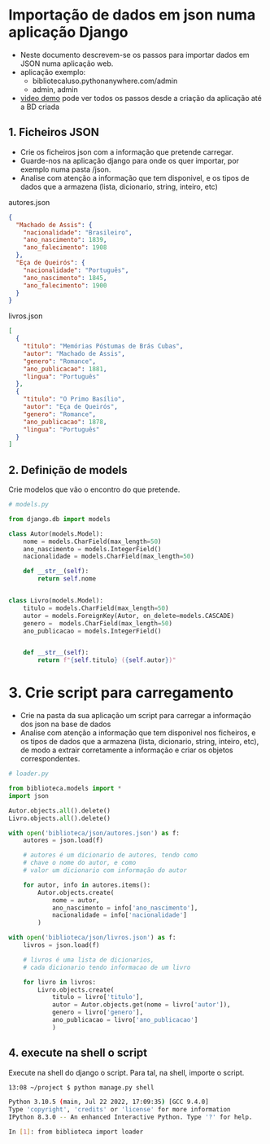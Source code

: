 # Importação de dados em json numa aplicação Django

* Neste documento descrevem-se os passos para importar dados em JSON numa aplicação web.
* aplicação exemplo:
    * bibliotecaluso.pythonanywhere.com/admin
    * admin, admin
* [video demo](https://educast.fccn.pt/vod/clips/1oye8xaocv/link_box_h?locale=pt) pode ver todos os passos desde a criação da aplicação até a BD criada  

## 1. Ficheiros JSON

* Crie os ficheiros json com a informação que pretende carregar. 
* Guarde-nos na aplicação django para onde os quer importar, por exemplo numa pasta /json.
* Analise com atenção a informação que tem disponivel, e os tipos de dados que a armazena (lista, dicionario, string, inteiro, etc)
  
autores.json
```json
{
  "Machado de Assis": {
    "nacionalidade": "Brasileiro",
    "ano_nascimento": 1839,
    "ano_falecimento": 1908
  },
  "Eça de Queirós": {
    "nacionalidade": "Português",
    "ano_nascimento": 1845,
    "ano_falecimento": 1900
  }
}
```

livros.json
```json
[
  {
    "titulo": "Memórias Póstumas de Brás Cubas",
    "autor": "Machado de Assis",
    "genero": "Romance",
    "ano_publicacao": 1881,
    "lingua": "Português"
  },
  {
    "titulo": "O Primo Basílio",
    "autor": "Eça de Queirós",
    "genero": "Romance",
    "ano_publicacao": 1878,
    "lingua": "Português"
  }
]
```
## 2. Definição de models

Crie modelos que vão o encontro do que pretende.

```python
# models.py

from django.db import models

class Autor(models.Model):
    nome = models.CharField(max_length=50)
    ano_nascimento = models.IntegerField()
    nacionalidade = models.CharField(max_length=50)

    def __str__(self):
        return self.nome


class Livro(models.Model):
    titulo = models.CharField(max_length=50)
    autor = models.ForeignKey(Autor, on_delete=models.CASCADE)
    genero =  models.CharField(max_length=50)
    ano_publicacao = models.IntegerField()


    def __str__(self):
        return f"{self.titulo} ({self.autor})"
```

# 3. Crie script para carregamento

* Crie na pasta da sua aplicação um script para carregar a informação dos json na base de dados
* Analise com atenção a informação que tem disponivel nos ficheiros, e os tipos de dados que a armazena (lista, dicionario, string, inteiro, etc), de modo a extrair corretamente a informação e criar os objetos correspondentes.

```python
# loader.py

from biblioteca.models import *
import json

Autor.objects.all().delete()
Livro.objects.all().delete()

with open('biblioteca/json/autores.json') as f:
    autores = json.load(f)

    # autores é um dicionario de autores, tendo como
    # chave o nome do autor, e como
    # valor um dicionario com informação do autor  

    for autor, info in autores.items(): 
        Autor.objects.create(
            nome = autor,
            ano_nascimento = info['ano_nascimento'],
            nacionalidade = info['nacionalidade']
        )

with open('biblioteca/json/livros.json') as f:
    livros = json.load(f)

    # livros é uma lista de dicionarios,
    # cada dicionario tendo informacao de um livro

    for livro in livros:
        Livro.objects.create(
            titulo = livro['titulo'],
            autor = Autor.objects.get(nome = livro['autor']),
            genero = livro['genero'],
            ano_publicacao = livro['ano_publicacao']
            )
```

## 4. execute na shell o script

Execute na shell do django o script. Para tal, na shell, importe o script.

```bash
13:08 ~/project $ python manage.py shell

Python 3.10.5 (main, Jul 22 2022, 17:09:35) [GCC 9.4.0]
Type 'copyright', 'credits' or 'license' for more information
IPython 8.3.0 -- An enhanced Interactive Python. Type '?' for help.

In [1]: from biblioteca import loader
```
